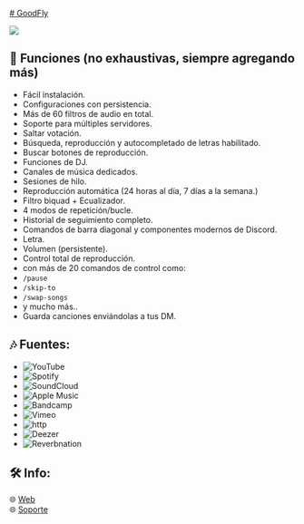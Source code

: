 [# GoodFly](https://github.com/user-attachments/assets/a7b766c4-f0a4-4e5f-9b05-6a7c29a21db4)

<a href="https://www.youtube.com/watch?v=dQw4w9WgXcQ"><img src="https://user-images.githubusercontent.com/73097560/115834477-dbab4500-a447-11eb-908a-139a6edaec5c.gif"></a>
<h2 id="features">🔔 Funciones (no exhaustivas, siempre agregando más)</h2>

- Fácil instalación.
- Configuraciones con persistencia.
- Más de 60 filtros de audio en total.
- Soporte para múltiples servidores.
- Saltar votación.
- Búsqueda, reproducción y autocompletado de letras habilitado.
- Buscar botones de reproducción.
- Funciones de DJ.
- Canales de música dedicados.
- Sesiones de hilo.
- Reproducción automática (24 horas al día, 7 días a la semana.)
- Filtro biquad + Ecualizador.
- 4 modos de repetición/bucle.
- Historial de seguimiento completo.
- Comandos de barra diagonal y componentes modernos de Discord.
- Letra.
- Volumen (persistente).
- Control total de reproducción.
 - con más de 20 comandos de control como:
 - `/pause`
 - `/skip-to`
 - `/swap-songs`
 - y mucho más..
- Guarda canciones enviándolas a tus DM.
  
## 🎶 Fuentes:

-   ![YouTube](https://img.shields.io/badge/YouTube-FF0000?style=plastic&logo=youtube&logoColor=white)
-   ![Spotify](https://img.shields.io/badge/Spotify-1ED760?style=plastic&logo=spotify&logoColor=white)
-   ![SoundCloud](https://img.shields.io/badge/SoundCloud-FF3300?style=plastic&logo=soundcloud&logoColor=white)
-   ![Apple Music](https://img.shields.io/badge/Apple%20Music-000000?style=plastic&logo=apple-music&logoColor=white)
-   ![Bandcamp](https://img.shields.io/badge/Bandcamp-629AA9?style=plastic&logo=bandcamp&logoColor=white)
-   ![Vimeo](https://img.shields.io/badge/Vimeo-1AB7EA?style=plastic&logo=vimeo&logoColor=white)
-   ![http](https://img.shields.io/badge/http-FFA500?style=plastic&logo=http&logoColor=white)
-   ![Deezer](https://img.shields.io/badge/Deezer-FF0000?style=plastic&logo=deezer&logoColor=white)
-   ![Reverbnation](https://img.shields.io/badge/Reverbnation-e130e7?style=plastic&logo=deezer&logoColor=white)

## 🛠️ Info:

🌐 [Web](https://goodflyapp.com/)
<br>
🌐 [Soporte](https://instagram.com/goodfly.ar)
